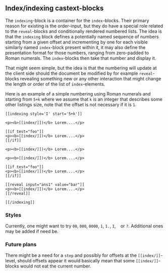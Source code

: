 ## Index/indexing castext-blocks

The `indexing`-block is a container for the `index`-blocks. Their primary reason for existing is the order-input, but they do have a special role related to the `reveal`-blocks and conditionally rendered numbered lists. The idea is that the `indexing` block defines a potentially named sequence of numbers starting from a given offset and incrementing by one for each visible similarly named `index`-block present within it, it may also define the presentation format for those numbers, ranging from zero-padded to Roman numerals. The `index`-blocks then take that number and display it.

That might seem simple, but the idea is that the numbering will update at the client side should the document be modified by for example `reveal`-blocks revealing something new or any other interaction that might change the length or order of the list of `index`-elements.

Here is an example of a simple numbering using Roman numerals and starting from `5+k` where we assume that `k` is an integer that describes some other listings size, note that the offset is not necessary if it is `1`.

```
[[indexing style='I' start='5+k']]

<p><b>[[index/]])</b> Lorem....</p>

[[if test="foo"]]
<p><b>[[index/]])</b> Lorem....</p>
[[/if]]

<p><b>[[index/]])</b> Lorem....</p>

<p><b>[[index/]])</b> Lorem....</p>

[[if test="foo"]]
<p><b>[[index/]])</b> Lorem....</p>
[[/if]]

[[reveal input="ans1" value="bar"]]
<p><b>[[index/]])</b> Lorem....</p>
[[/reveal]]

[[/indexing]]
```

### Styles

Currently, one might want to try `00`, `000`, `0000`, `1`, `1.`, `I`, ` ` or `?`. Additional ones may be added if need be.


### Future plans

There might be a need for a `step` and possibly for offsets at the `[[index/]]`-level, should offsets appear it would basically mean that some `[[index/]]`-blocks would not eat the current number.
